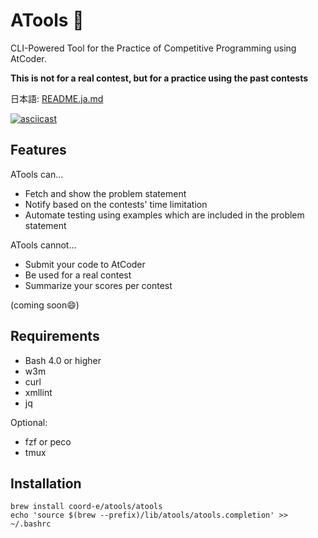 # ATools :scroll:

CLI-Powered Tool for the Practice of Competitive Programming using AtCoder.

**This is not for a real contest, but for a practice using the past contests**

日本語: [README.ja.md](README.ja.md)

[![asciicast](https://asciinema.org/a/GLlCxp2uVUseXk4yDu5RBJAt9.png)](https://asciinema.org/a/GLlCxp2uVUseXk4yDu5RBJAt9)

## Features

ATools can...
- Fetch and show the problem statement
- Notify based on the contests' time limitation
- Automate testing using examples which are included in the problem statement

ATools cannot...
- Submit your code to AtCoder
- Be used for a real contest
- Summarize your scores per contest

(coming soon:smile:)

## Requirements

- Bash 4.0 or higher
- w3m
- curl
- xmllint
- jq

Optional:
- fzf or peco
- tmux

## Installation

```shell
brew install coord-e/atools/atools
echo 'source $(brew --prefix)/lib/atools/atools.completion' >> ~/.bashrc
```
